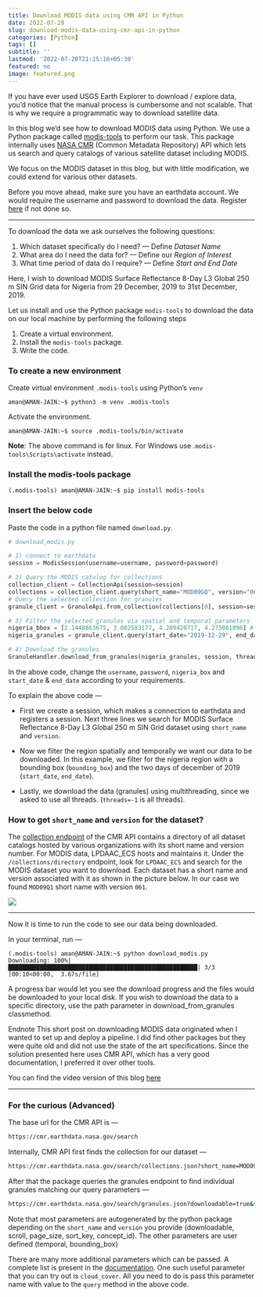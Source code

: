```yaml
---
title: Download MODIS data using CMR API in Python
date: 2022-07-28
slug: download-modis-data-using-cmr-api-in-python
categories: [Python]
tags: []
subtitle: ''
lastmod: '2022-07-28T21:15:16+05:30'
featured: no
image: featured.png
---
```


If you have ever used USGS Earth Explorer to download / explore data, you’d notice that the manual process is cumbersome and not scalable. That is why we require a programmatic way to download satellite data.

In this blog we’d see how to download MODIS data using Python. We use a Python package called [modis-tools](https://github.com/fraymio/modis-tools) to perform our task. This package internally uses [NASA CMR](https://cmr.earthdata.nasa.gov/search/) (Common Metadata Repository) API which lets us search and query catalogs of various satellite dataset including MODIS.

We focus on the MODIS dataset in this blog, but with little modification, we could extend for various other datasets.

Before you move ahead, make sure you have an earthdata account. We would require the username and password to download the data. Register [here](https://urs.earthdata.nasa.gov/users/new) if not done so.

---

To download the data we ask ourselves the following questions:

1. Which dataset specifically do I need? — Define _Dataset Name_
2. What area do I need the data for? — Define our _Region of Interest_
3. What time period of data do I require? — Define _Start and End Date_

Here, I wish to download MODIS Surface Reflectance 8-Day L3 Global 250 m SIN Grid data for Nigeria from 29 December, 2019 to 31st December, 2019.

Let us install and use the Python package `modis-tools` to download the data on our local machine by performing the following steps

1. Create a virtual environment.
2. Install the `modis-tools` package.
3. Write the code.


### To create a new environment

Create virtual environment `.modis-tools` using Python’s `venv`

```
aman@AMAN-JAIN:~$ python3 -m venv .modis-tools
```

Activate the environment.

```
aman@AMAN-JAIN:~$ source .modis-tools/bin/activate
```

**Note**: The above command is for linux. For Windows use .`modis-tools\Scripts\activate` instead.

### Install the modis-tools package

```
(.modis-tools) aman@AMAN-JAIN:~$ pip install modis-tools
```

### Insert the below code

Paste the code in a python file named `download.py`.

```python
# download_modis.py

# 1) connect to earthdata
session = ModisSession(username=username, password=password)

# 2) Query the MODIS catalog for collections
collection_client = CollectionApi(session=session)
collections = collection_client.query(short_name="MOD09GQ", version="061")
# Query the selected collection for granules
granule_client = GranuleApi.from_collection(collections[0], session=session)

# 3) Filter the selected granules via spatial and temporal parameters
nigeria_bbox = [2.1448863675, 3.002583177, 4.289420717, 4.275061098] # format [x_min, y_min, x_max, y_max]
nigeria_granules = granule_client.query(start_date="2019-12-29", end_date="2019-12-31", bounding_box=nigeria_bbox)

# 4) Download the granules
GranuleHandler.download_from_granules(nigeria_granules, session, threads=-1)
```

In the above code, change the `username`, `password`, `nigeria_box` and `start_date` & `end_date` according to your requirements.

To explain the above code —

- First we create a session, which makes a connection to earthdata and registers a session.
Next three lines we search for MODIS Surface Reflectance 8-Day L3 Global 250 m SIN Grid dataset using `short_name` and `version`.

- Now we filter the region spatially and temporally we want our data to be downloaded. In this example, we filter for the nigeria region with a bounding box (`bounding_box`) and the two days of december of 2019 (`start_date`, `end_date`).

- Lastly, we download the data (granules) using multithreading, since we asked to use all threads. (`threads=-1` is all threads).

### How to get `short_name` and `version` for the dataset?


The [collection endpoint](https://cmr.earthdata.nasa.gov/search/site/collections/) of the CMR API contains a directory of all dataset catalogs hosted by various organizations with its short name and version number. For MODIS data, LPDAAC_ECS hosts and maintains it. Under the `/collections/directory` endpoint, look for `LPDAAC_ECS` and search for the MODIS dataset you want to download. Each dataset has a short name and version associated with it as shown in the picture below. In our case we found `MOD09Q1` short name with version `061`.

![](https://i.imgur.com/x9aT290.png)

---

Now it is time to run the code to see our data being downloaded.

In your terminal, run —

```
(.modis-tools) aman@AMAN-JAIN:~$ python download_modis.py
Downloading: 100%|██████████████████████████████████████████████████████| 3/3 [00:10<00:00,  3.67s/file]
```
A progress bar would let you see the download progress and the files would be downloaded to your local disk. If you wish to download the data to a specific directory, use the path parameter in download_from_granules classmethod.

Endnote
This short post on downloading MODIS data originated when I wanted to set up and deploy a pipeline. I did find other packages but they were quite old and did not use the state of the art specifications. Since the solution presented here uses CMR API, which has a very good documentation, I preferred it over other tools.

You can find the video version of this blog [here](https://youtu.be/3K1yl79Mhow)


---

### For the curious (Advanced)

The base url for the CMR API is —

```sh
https://cmr.earthdata.nasa.gov/search
```

Internally, CMR API first finds the collection for our dataset —

```sh
https://cmr.earthdata.nasa.gov/search/collections.json?short_name=MOD09GQ&version=061
```

After that the package queries the granules endpoint to find individual granules matching our query parameters —

```sh
https://cmr.earthdata.nasa.gov/search/granules.json?downloadable=true&scroll=true&page_size=2000&sort_key=-start_date&concept_id=C1621091662-LPDAAC_ECS&temporal=2019-12-01T00%3A00%3A00Z%2C2019-12-31T00%3A00%3A00Z&bounding_box=2.1448863675%2C3.002583177%2C4.289420717%2C4.275061098
```

Note that most parameters are autogenerated by the python package depending on the `short_name` and `version` you provide (downloadable, scroll, page_size, sort_key, concept_id). The other parameters are user defined (temporal, bounding_box)

There are many more additional parameters which can be passed. A complete list is present in the [documentation](https://cmr.earthdata.nasa.gov/search/site/docs/search/api.html). One such useful parameter that you can try out is `cloud_cover`. All you need to do is pass this parameter name with value to the `query` method in the above code.

